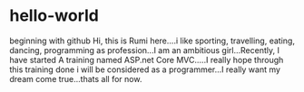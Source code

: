 # hello-world
beginning with github
Hi, this is Rumi here....i like sporting, travelling, eating, dancing, programming as profession...I am an ambitious girl...Recently, I have started A training named ASP.net Core MVC.....I really hope through this training done i will be considered as a programmer...I really want my dream come true...thats all for now.

